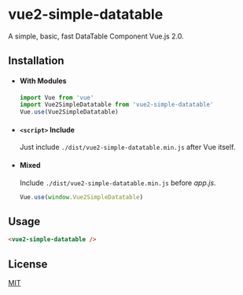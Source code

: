 # vue2-simple-datatable

A simple, basic, fast DataTable Component Vue.js 2.0.

## Installation

- #### With Modules

  ``` js
  import Vue from 'vue'
  import Vue2SimpleDatatable from 'vue2-simple-datatable'
  Vue.use(Vue2SimpleDatatable)
  ```

- #### `<script>` Include

  Just include `./dist/vue2-simple-datatable.min.js` after Vue itself.

- #### Mixed

  Include `./dist/vue2-simple-datatable.min.js` before _app.js_.

  ``` js
  Vue.use(window.Vue2SimpleDatatable)
  ```

## Usage

``` html
<vue2-simple-datatable />
```

## License

[MIT](http://opensource.org/licenses/MIT)
